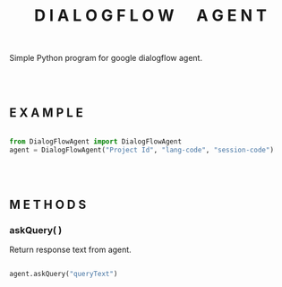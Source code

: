 <h1 align = "center">D I A L O G F L O W &nbsp;&nbsp;&nbsp;&nbsp; A G E N T</h1>

<br>

Simple Python program for google dialogflow agent.

<br>
<br>

## E X A M P L E
``` python

from DialogFlowAgent import DialogFlowAgent
agent = DialogFlowAgent("Project Id", "lang-code", "session-code")

```

<br>
<br>

## M E T H O D S

### askQuery( )
Return response text from agent.
```python

agent.askQuery("queryText")

```